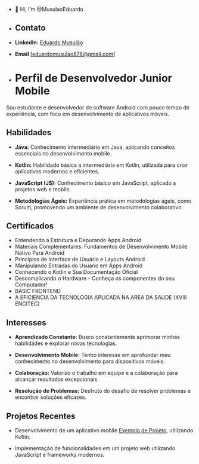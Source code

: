 - 👋 Hi, I’m @MusulaoEduardo
- ## Contato

- **LinkedIn:** [Eduardo Musulão](https://www.linkedin.com/in/eduardo-musul%C3%A3o-714872253/)

- **Email** [eduardomusulao878@gmail.com]

- # Perfil de Desenvolvedor Junior Mobile

Sou estudante e desenvolvedor de software Android com pouco tempo de experiência, com foco em desenvolvimento de aplicativos móveis.

## Habilidades

- **Java:** Conhecimento intermediário em Java, aplicando conceitos essenciais no desenvolvimento mobile.

- **Kotlin:** Habilidade básica a intermediária em Kotlin, utilizada para criar aplicativos modernos e eficientes.

- **JavaScript (JS):** Conhecimento básico em JavaScript, aplicado a projetos web e mobile.

- **Metodologias Ágeis:** Experiência prática em metodologias ágeis, como Scrum, promovendo um ambiente de desenvolvimento colaborativo.

## Certificados
- Entendendo a Estrutura e Depurando Apps Android
- Materiais Complementares: Fundamentos de Desenvolvimento Mobile Nativo Para Android
- Princípios de Interface de Usuário e Layouts Android
- Manipulando Entradas do Usuário em Apps Android
- Conhecendo o Kotlin e Sua Documentação Oficial
- Descomplicando o Hardware - Conheça os componentes do seu Computador!
- BASIC FRONTEND
- A EFICIENCIA DA TECNOLOGIA APLICADA NA AREA DA SAUDE (XVIII ENCITEC)



## Interesses

- **Aprendizado Constante:** Busco constantemente aprimorar minhas habilidades e explorar novas tecnologias.

- **Desenvolvimento Mobile:** Tenho interesse em aprofundar meu conhecimento no desenvolvimento para dispositivos móveis.

- **Colaboração:** Valorizo o trabalho em equipe e a colaboração para alcançar resultados excepcionais.

- **Resolução de Problemas:** Desfruto do desafio de resolver problemas e encontrar soluções eficazes.

## Projetos Recentes

- Desenvolvimento de um aplicativo mobile [Exemplo de Projeto](link-do-repositorio), utilizando Kotlin.

- Implementação de funcionalidades em um projeto web utilizando JavaScript e frameworks modernos.


